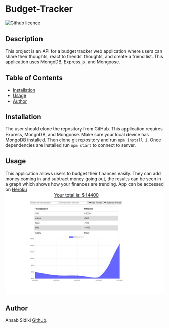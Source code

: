 # Budget-Tracker
![Github licence](http://img.shields.io/badge/license-MIT-blue.svg)

## Description 
This project is an API for a budget tracker web application where users can share their thoughts, react to friends’ thoughts, and create a friend list. This application uses MongoDB, Express.js, and Mongoose. 

## Table of Contents
* [Installation](#installation)
* [Usage](#usage)
* [Author](#author)

## Installation 
The user should clone the repository from GitHub. This application requires Express, MongoDB, and Mongoose. Make sure your local device has MongoDB installed. Then clone git repository and run `npm install i`. Once dependencies are installed run `npm start` to connect to server.

## Usage 
This application allows users to budget their finances easily. They can add money coming in and subtract money going out, the results can be seen in a graph which shows how your finances are trending.
App can be accessed on [Heroku](https://budget-tracker-easy.herokuapp.com/)<br>
![Screenshot](./images/screenshot.jpg)


## Author
Ansab Sidiki [Github](https://github.com/asidiki).